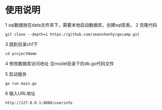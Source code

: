 # 使用说明
1 sql数据放在data文件夹下，需要本地启动数据库，创建sql库表。
2 克隆代码
```
git clone --depth=1 https://github.com/seanshenhy/gocamp.git
```
3 跳到目录ch1下
```
cd projectName
```
4 修改数据库访问地址
见model目录下的db.go代码文件

5 启动服务
```
go run main.go
```
6 输入URL地址
```
http://127.0.0.1:8080/userinfo
```